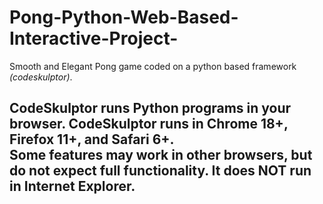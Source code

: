 # Pong-Python-Web-Based-Interactive-Project-
Smooth and Elegant Pong game coded on a python based framework *(codeskulptor)*.

CodeSkulptor runs Python programs in your browser.
CodeSkulptor runs in Chrome 18+, Firefox 11+, and Safari 6+.    
Some features may work in other browsers, but do not expect full functionality. It does NOT run in Internet Explorer.   
-------------------------------------------------------------